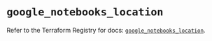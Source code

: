# `google_notebooks_location`

Refer to the Terraform Registry for docs: [`google_notebooks_location`](https://registry.terraform.io/providers/hashicorp/google-beta/5.42.0/docs/resources/google_notebooks_location).
